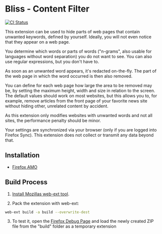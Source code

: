 # Bliss - Content Filter

[![CI Status](https://github.com/schroeding/bliss/workflows/CI/badge.svg?branch=master)](https://github.com/schroeding/bliss/actions?query=workflow:CI%20branch:master)

This extension can be used to hide parts of web pages that contain unwanted keywords, defined by yourself. Ideally, you will not even notice that they appear on a web page.

You determine which words or parts of words ("n-grams", also usable for languages without word separation) you do not want to see. You can also use regular expressions, but you don't have to.

As soon as an unwanted word appears, it's redacted on-the-fly. The part of the web page in which the word occurred is then also removed.

You can define for each web page how large the area to be removed may be, by setting the maximum height, width and size in relation to the screen.
The default values should work on most websites, but this allows you to, for example, remove articles from the front page of your favorite news site without hiding other, unrelated content by accident.

As this extension only modifies websites with unwanted words and not all sites, the performance penalty should be minor.

Your settings are synchronized via your browser (only if you are logged into Firefox Sync). This extension does not collect or transmit any data beyond that.

## Installation

- [Firefox AMO](https://addons.mozilla.org/en-US/firefox/addon/bliss-content-filter)

## Build Process

1. [Install Mozillas web-ext tool](https://github.com/mozilla/web-ext).

2. Pack the extension with web-ext:

```bash
web-ext build -a build --overwrite-dest
```

3. To test it, open the [Firefox Debug Page](about:debugging) and load the newly created ZIP file from the "build" folder as a temporary extension
